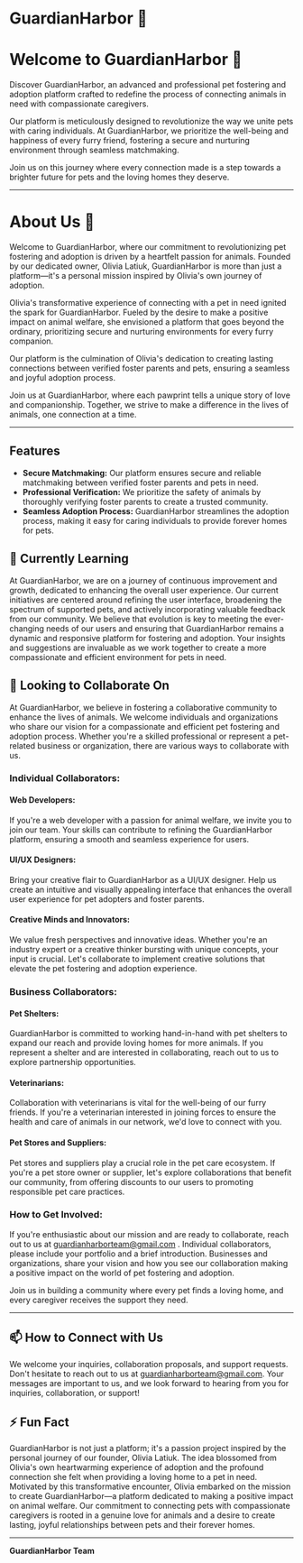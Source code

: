 # GuardianHarbor 🐾

# Welcome to GuardianHarbor 🐾

Discover GuardianHarbor, an advanced and professional pet fostering and adoption platform crafted to redefine the process of connecting animals in need with compassionate caregivers.

Our platform is meticulously designed to revolutionize the way we unite pets with caring individuals. At GuardianHarbor, we prioritize the well-being and happiness of every furry friend, fostering a secure and nurturing environment through seamless matchmaking.

Join us on this journey where every connection made is a step towards a brighter future for pets and the loving homes they deserve.

---

# About Us 🌟

Welcome to GuardianHarbor, where our commitment to revolutionizing pet fostering and adoption is driven by a heartfelt passion for animals. Founded by our dedicated owner, Olivia Latiuk, GuardianHarbor is more than just a platform—it's a personal mission inspired by Olivia's own journey of adoption.

Olivia's transformative experience of connecting with a pet in need ignited the spark for GuardianHarbor. Fueled by the desire to make a positive impact on animal welfare, she envisioned a platform that goes beyond the ordinary, prioritizing secure and nurturing environments for every furry companion.

Our platform is the culmination of Olivia's dedication to creating lasting connections between verified foster parents and pets, ensuring a seamless and joyful adoption process.

Join us at GuardianHarbor, where each pawprint tells a unique story of love and companionship. Together, we strive to make a difference in the lives of animals, one connection at a time.

---

## Features
- **Secure Matchmaking:** Our platform ensures secure and reliable matchmaking between verified foster parents and pets in need.
- **Professional Verification:** We prioritize the safety of animals by thoroughly verifying foster parents to create a trusted community.
- **Seamless Adoption Process:** GuardianHarbor streamlines the adoption process, making it easy for caring individuals to provide forever homes for pets.

## 🌱 Currently Learning
At GuardianHarbor, we are on a journey of continuous improvement and growth, dedicated to enhancing the overall user experience. Our current initiatives are centered around refining the user interface, broadening the spectrum of supported pets, and actively incorporating valuable feedback from our community. We believe that evolution is key to meeting the ever-changing needs of our users and ensuring that GuardianHarbor remains a dynamic and responsive platform for fostering and adoption. Your insights and suggestions are invaluable as we work together to create a more compassionate and efficient environment for pets in need.
## 💞️ Looking to Collaborate On
At GuardianHarbor, we believe in fostering a collaborative community to enhance the lives of animals. We welcome individuals and organizations who share our vision for a compassionate and efficient pet fostering and adoption process. Whether you're a skilled professional or represent a pet-related business or organization, there are various ways to collaborate with us.

### **Individual Collaborators:**

#### Web Developers:
If you're a web developer with a passion for animal welfare, we invite you to join our team. Your skills can contribute to refining the GuardianHarbor platform, ensuring a smooth and seamless experience for users.

#### UI/UX Designers:
Bring your creative flair to GuardianHarbor as a UI/UX designer. Help us create an intuitive and visually appealing interface that enhances the overall user experience for pet adopters and foster parents.

#### Creative Minds and Innovators:
We value fresh perspectives and innovative ideas. Whether you're an industry expert or a creative thinker bursting with unique concepts, your input is crucial. Let's collaborate to implement creative solutions that elevate the pet fostering and adoption experience.

### **Business Collaborators:**

#### Pet Shelters:
GuardianHarbor is committed to working hand-in-hand with pet shelters to expand our reach and provide loving homes for more animals. If you represent a shelter and are interested in collaborating, reach out to us to explore partnership opportunities.

#### Veterinarians:
Collaboration with veterinarians is vital for the well-being of our furry friends. If you're a veterinarian interested in joining forces to ensure the health and care of animals in our network, we'd love to connect with you.

#### Pet Stores and Suppliers:
Pet stores and suppliers play a crucial role in the pet care ecosystem. If you're a pet store owner or supplier, let's explore collaborations that benefit our community, from offering discounts to our users to promoting responsible pet care practices.

### **How to Get Involved:**

If you're enthusiastic about our mission and are ready to collaborate, reach out to us at guardianharborteam@gmail.com . Individual collaborators, please include your portfolio and a brief introduction. Businesses and organizations, share your vision and how you see our collaboration making a positive impact on the world of pet fostering and adoption.

Join us in building a community where every pet finds a loving home, and every caregiver receives the support they need.

---


## 📫 How to Connect with Us

We welcome your inquiries, collaboration proposals, and support requests. Don't hesitate to reach out to us at guardianharborteam@gmail.com. Your messages are important to us, and we look forward to hearing from you for inquiries, collaboration, or support!







## ⚡ Fun Fact
GuardianHarbor is not just a platform; it's a passion project inspired by the personal journey of our founder, Olivia Latiuk. The idea blossomed from Olivia's own heartwarming experience of adoption and the profound connection she felt when providing a loving home to a pet in need. Motivated by this transformative encounter, Olivia embarked on the mission to create GuardianHarbor—a platform dedicated to making a positive impact on animal welfare. Our commitment to connecting pets with compassionate caregivers is rooted in a genuine love for animals and a desire to create lasting, joyful relationships between pets and their forever homes.


---

**GuardianHarbor Team**
